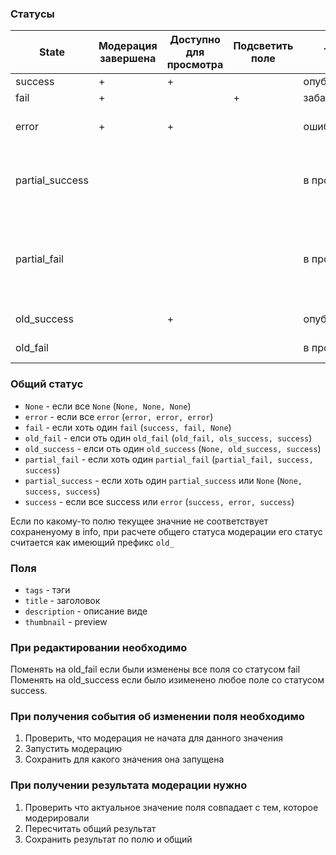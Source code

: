 ### Статусы

|  State           | Модерация завершена | Доступно для просмотра | Подсветить поле  | Текст | Комментарий |
|------------------|---------------------|------------------------|------------------|-------|-------------------|
| success          |    +                |   +                    |                  | опубликовано | одобрено 
| fail             |    +                |                        |         +        | забанено     | запрещено
| error            |    +                |   +                    |                  | ошибка       | ошибка вызова проверок, условно одобрено
| partial_success  |                     |                        |                  | в процессе   | прошла часть проверок, они одобрили. Все ещё может быть запрещено
| partial_fail     |                     |                        |                  | в процессе   | прошла часть проверок, они запретили. Может быть разрешено при получении финальных статусов
| old_success      |                     |   +                    |                  | опубликовано | перемодерируется после успеха
| old_fail         |                     |                        |                  | в процессе   | перемодерируется после провала


### Общий статус
* `None` - если все `None` (`None, None, None`)
* `error` - если все `error` (`error, error, error`)
* `fail` - если хоть один `fail` (`success, fail, None`)
* `old_fail` - елси оть один `old_fail` (`old_fail, ols_success, success`)
* `old_success` - елси оть один `old_success` (`None, old_success, success`)
* `partial_fail` - если хоть один `partial_fail` (`partial_fail, success, success`)
* `partial_success` - если хоть один `partial_success` или `None` (`None, success, success`)
* `success` - если все success или `error` (`success, error, success`)

Если по какому-то полю текущее значние не соответствует сохраненyому в info,
при расчете общего статуса модерации его статус считается как имеющий префикс `old_`

### Поля

* `tags` - тэги
* `title` - заголовок
* `description` - описание виде 
* `thumbnail` - preview

### При редактировании необходимо 

Поменять на old_fail если были изменены все поля со статусом fail
Поменять на old_success если было изименено любое поле со статусом success.


### При получения события об изменении поля необходимо
1. Проверить, что модерация не начата для данного значения
2. Запустить модерацию 
3. Сохранить для какого значения она запущена

### При получении результата модерации нужно
1. Проверить что актуальное значение поля совпадает с тем, которое модерировали
2. Пересчитать общий результат
3. Сохранить результат по полю и общий
